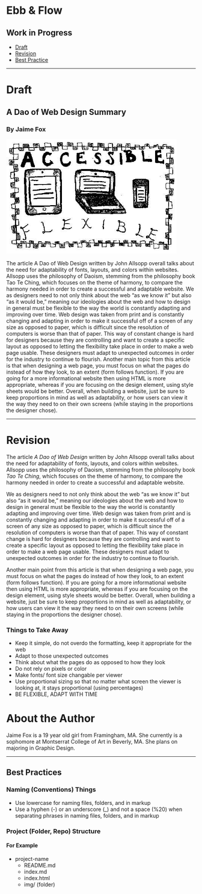 # Ebb & Flow
## Work in Progress

- [Draft](#draft)
- [Revision](#revision)
- [Best Practice](#best-practices)

- - -

# Draft

## A Dao of Web Design Summary

### By Jaime Fox

![Hero Image for Summary](img/flexibleweb.jpg)

The article A Dao of Web Design written by John Allsopp overall talks about the need for adaptability of fonts, layouts, and colors within websites. Allsopp uses the philosophy of Daoism, stemming from the philosophy book Tao Te Ching, which focuses on the theme of harmony, to compare the harmony needed in order to create a successful and adaptable website. We as designers need to not only think about the web “as we know it” but also “as it would be,” meaning our ideologies about the web and how to design in general must be flexible to the way the world is constantly adapting and improving over time. Web design was taken from print and is constantly changing and adapting in order to make it successful off of a screen of any size as opposed to paper, which is difficult since the resolution of computers is worse than that of paper. This way of constant change is hard for designers because they are controlling and want to create a specific layout as opposed to letting the flexibility take place in order to make a web page usable. These designers must adapt to unexpected outcomes in order for the industry to continue to flourish. Another main topic from this article is that when designing a web page, you must focus on what the pages do instead of how they look, to an extent (form follows function). If you are going for a more informational website then using HTML is more appropriate, whereas if you are focusing on the design element, using style sheets would be better. Overall, when building a website, just be sure to keep proportions in mind as well as adaptability, or how users can view it the way they need to on their own screens (while staying in the proportions the designer chose).

- - -

# Revision

The article _A Dao of Web Design_ written by John Allsopp overall talks about the need for adaptability of fonts, layouts, and colors within websites. Allsopp uses the philosophy of Daoism, stemming from the philosophy book _Tao Te Ching_, which focuses on the theme of harmony, to compare the harmony needed in order to create a successful and adaptable website. 
 
We as designers need to not only think about the web “as we know it” but also “as it would be,” meaning our ideologies about the web and how to design in general must be flexible to the way the world is constantly adapting and improving over time. Web design was taken from print and is constantly changing and adapting in order to make it successful off of a screen of any size as opposed to paper, which is difficult since the resolution of computers is worse than that of paper. This way of constant change is hard for designers because they are controlling and want to create a specific layout as opposed to letting the flexibility take place in order to make a web page usable. These designers must adapt to unexpected outcomes in order for the industry to continue to flourish. 

Another main point from this article is that when designing a web page, you must focus on what the pages do instead of how they look, to an extent (form follows function). If you are going for a more informational website then using HTML is more appropriate, whereas if you are focusing on the design element, using style sheets would be better. Overall, when building a website, just be sure to keep proportions in mind as well as adaptability, or how users can view it the way they need to on their own screens (while staying in the proportions the designer chose). 
 
 ### Things to Take Away
   - Keep it simple, do not overdo the formatting, keep it appropriate for the web
   - Adapt to those unexpected outcomes
   - Think about what the pages do as opposed to how they look
   - Do not rely on pixels or color
   - Make fonts/ font size changable per viewer
   - Use proportional sizing so that no matter what screen the viewer is looking at, it stays proportional (using percentages)
   - BE FLEXIBLE, ADAPT WITH TIME

# About the Author 



Jaime Fox is a 19 year old girl from Framingham, MA. She currently is a sophomore at Montserrat College of Art in Beverly, MA. She plans on majoring in Graphic Design.
- - -

## Best Practices

### Naming (Conventions) Things

- Use lowercase for naming files, folders, and in markup
- Use a hyphen (-) or an underscore (_) and not a space (%20) when separating phrases in naming files, folders, and in markup

### Project (Folder, Repo) Structure

#### For Example

- project-name
  - README.md
  - index.md
  - index.html
  - img/ (folder)

